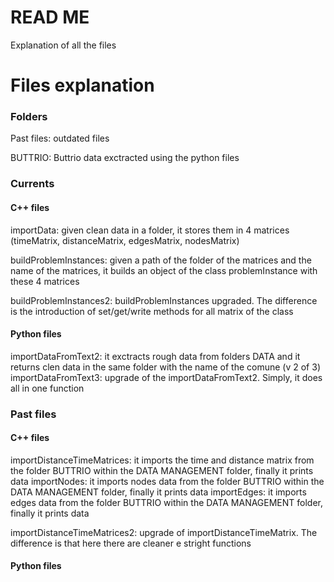 # READ ME 
Explanation of all the files 

# Files explanation

### Folders 

Past files: outdated files 

BUTTRIO: Buttrio data exctracted using the python files 


### Currents 

#### C++ files 

importData: given clean data in a folder, it stores them in 4 matrices (timeMatrix, distanceMatrix, edgesMatrix, nodesMatrix)

buildProblemInstances: given a path of the folder of the matrices and the name of the matrices, it builds an object of the class problemInstance with these 4 matrices 

buildProblemInstances2: buildProblemInstances upgraded. The difference is the introduction of set/get/write methods for all matrix of the class

#### Python files 

importDataFromText2: it exctracts rough data from folders DATA and it returns clen data in the same folder with the name of the comune (v 2 of 3)
importDataFromText3: upgrade of the importDataFromText2. Simply, it does all in one function 


### Past files 

#### C++ files 

importDistanceTimeMatrices: it imports the time and distance matrix from the folder BUTTRIO within the DATA MANAGEMENT folder, finally it prints data 
importNodes: it imports nodes data from the folder BUTTRIO within the DATA MANAGEMENT folder, finally it prints data
importEdges: it imports edges data from the folder BUTTRIO within the DATA MANAGEMENT folder, finally it prints data

importDistanceTimeMatrices2: upgrade of importDistanceTimeMatrix. The difference is that here there are cleaner e stright functions 

#### Python files 